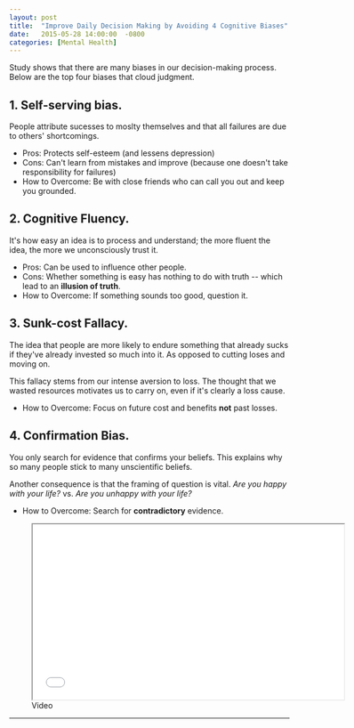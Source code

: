 ```yaml
---
layout: post
title:  "Improve Daily Decision Making by Avoiding 4 Cognitive Biases"
date:   2015-05-28 14:00:00  -0800
categories: [Mental Health]
---
```



Study shows that there are many biases in our decision-making process. Below are the top four biases that cloud judgment.


## 1. Self-serving bias.

People attribute sucesses to moslty themselves and that all failures are due to others' shortcomings. 

* Pros: Protects self-esteem (and lessens depression)
* Cons: Can't learn from mistakes and improve (because one doesn't take responsibility for failures)
* How to Overcome: Be with close friends who can call you out and keep you grounded. 



## 2. Cognitive Fluency.

It's how easy an idea is to process and understand; the more fluent the idea, the more we unconsciously trust it.   

* Pros: Can be used to influence other people.
* Cons: Whether something is easy has nothing to do with truth -- which lead to an **illusion of truth**.
* How to Overcome: If something sounds too good, question it.


## 3. Sunk-cost Fallacy.

 The idea that people are more likely to endure something that already sucks if they've already invested so much into it. As opposed to cutting loses and moving on.  

 This fallacy stems from our intense aversion to loss.  The thought that we wasted resources motivates us to carry on, even if it's clearly a loss cause.

* How to Overcome: Focus on future cost and benefits **not** past losses. 


## 4. Confirmation Bias.

You only search for evidence that confirms your beliefs.  This explains why so many people stick to many unscientific beliefs.

Another consequence is that the framing of question is vital.  *Are you happy with your life?* vs. *Are you unhappy with your life?*

* How to Overcome: Search for **contradictory** evidence.



<figure><iframe width="560" height="315"  allowfullscreen="" class="youtube-player" src="//www.youtube.com/embed/3Ux3pm6UfCo?wmode=transparent&amp;amp;autoplay=0&amp;amp;rel=0&amp;amp;showinfo=0&amp;amp;autohide=1&amp;amp;color=white&amp;amp;" type="text/html"></iframe>
  <figcaption>Video</figcaption>
</figure>



---